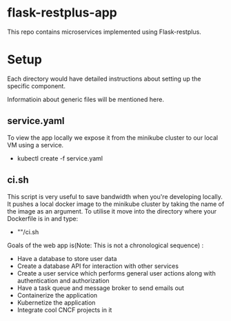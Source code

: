 # flask-restplus-app
This repo contains microservices implemented using Flask-restplus. 

# Setup
 Each directory would have detailed instructions about setting up the specific component. 
 
 Informatioin about generic files will be mentioned here.
 
 ## service.yaml
 To view the app locally we expose it from the minikube cluster to our local VM using a service.
 - kubectl create -f service.yaml
 
## ci.sh
This script is very useful to save bandwidth when you're developing locally. It pushes a local docker image to the minikube cluster by taking the name of the image as an argument. To utilise it move into the directory where your Dockerfile is in and type:
- "<Path>"/ci.sh <name of the docker image>

Goals of the web app is(Note: This is not a chronological sequence) :
- Have a database to store user data
- Create a database API for interaction with other services 
- Create a user service which performs general user actions along with authentication and authorization
- Have a task queue and message broker to send emails out 
- Containerize the application
- Kubernetize the application 
- Integrate cool CNCF projects in it

